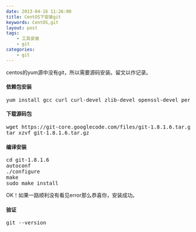 ```yaml
---
date: 2013-04-16 11:26:00
title: CentOS下安装git
keywords: CentOS,git
layout: post
tags:
    - 工具安装
    - git
categories:
    - git
---
```

centos的yum源中没有git，所以需要源码安装。留文以作记录。
#### 依赖包安装
<pre class="prettyprint">
yum install gcc curl curl-devel zlib-devel openssl-devel perl perl-devel cpio expat-devel gettext-devel
</pre>
#### 下载源码包
<pre class="prettyprint">
wget https://git-core.googlecode.com/files/git-1.8.1.6.tar.gz
tar xzvf git-1.8.1.6.tar.gz
</pre>
#### 编译安装
<pre class="prettyprint">
cd git-1.8.1.6
autoconf
./configure
make
sudo make install 
</pre>
OK！如果一路顺利没有看见error那么恭喜你，安装成功。
#### 验证
<pre class="prettyprint">
git --version
</pre>

